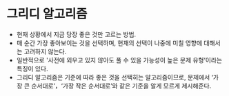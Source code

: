 # 그리디 알고리즘
- 현재 상황에서 지금 당장 좋은 것만 고르는 방법.
- 매 순간 가장 좋아보이는 것을 선택하며, 현재의 선택이 나중에 미칠 영향에 대해서는 고려하지 않는다. 
- 일반적으로 '사전에 외우고 있지 않아도 풀 수 있을 가능성이 높은 문제 유형’이라는 특징이 있다.
- 그리디 알고리즘은 기준에 따라 좋은 것을 선택히는 알고리즘이므로, 문제에서 ‘가장 큰 순서대로’，‘가장 작은 순서대로’와 같은 기준을 알게 모르게 제시해준다. 

